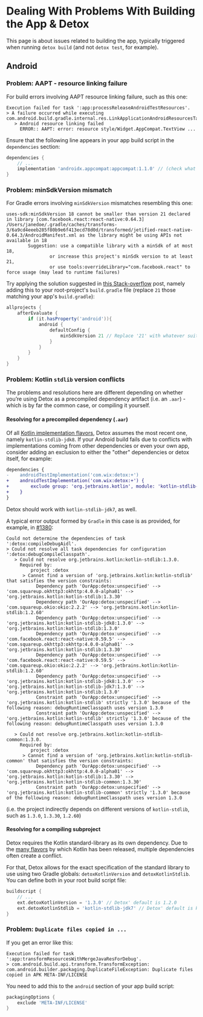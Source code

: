 # Dealing With Problems With Building the App & Detox

This page is about issues related to building the app, typically triggered when running `detox build` (and not `detox test`, for example).

## Android

### Problem: AAPT - resource linking failure

For build errors involving AAPT resource linking failure, such as this one:

```plain text
Execution failed for task ':app:processReleaseAndroidTestResources'.
> A failure occurred while executing com.android.build.gradle.internal.res.LinkApplicationAndroidResourcesTask$TaskAction
   > Android resource linking failed
     ERROR:: AAPT: error: resource style/Widget.AppCompat.TextView ...
```

Ensure that the following line appears in your app build script in the `dependencies` section:

```gradle title="android/app/build.gradle"
dependencies {
    // ...
    implementation 'androidx.appcompat:appcompat:1.1.0' // (check what the latest version is!)
}
```

### Problem: minSdkVersion mismatch

For Gradle errors involving `minSdkVersion` mismatches resembling this one:

```text
uses-sdk:minSdkVersion 18 cannot be smaller than version 21 declared in library [com.facebook.react:react-native:0.64.3] /Users/janedoe/.gradle/caches/transforms-3/6a9cd4eeeb285f80b9e6f413ecd78d0d/transformed/jetified-react-native-0.64.3/AndroidManifest.xml as the library might be using APIs not available in 18
        Suggestion: use a compatible library with a minSdk of at most 18,
                or increase this project's minSdk version to at least 21,
                or use tools:overrideLibrary="com.facebook.react" to force usage (may lead to runtime failures)
```

Try applying the solution suggested in [this Stack-overflow](https://stackoverflow.com/questions/21032271/how-to-inject-android-configuration-to-each-subproject-with-gradle) post, namely adding this to your root-project's `build.gradle` file (replace `21` those matching your app's `build.gradle`):

```gradle title="android/build.gradle"
allprojects {
    afterEvaluate {
        if (it.hasProperty('android')){
            android {
                defaultConfig {
                    minSdkVersion 21 // Replace '21' with whatever suites your case
                }
            }
        }
    }
}
```

### Problem: Kotlin `stdlib` version conflicts

The problems and resolutions here are different depending on whether you’re using Detox as a precompiled dependency artifact (i.e. an `.aar`) - which is by far the common case, or compiling it yourself.

#### Resolving for a precompiled dependency (`.aar`)

Of all [Kotlin implementation flavors](https://kotlinlang.org/docs/reference/using-gradle.html#configuring-dependencies), Detox assumes the most recent one, namely `kotlin-stdlib-jdk8`. If your Android build fails due to conflicts with implementations coming from other dependencies or even your own app, consider adding an exclusion to either the "other" dependencies or detox itself, for example:

```diff
dependencies {
-    androidTestImplementation('com.wix:detox:+')
+    androidTestImplementation('com.wix:detox:+') {
+        exclude group: 'org.jetbrains.kotlin', module: 'kotlin-stdlib-jdk8'
+    }
}
```

Detox should work with `kotlin-stdlib-jdk7`, as well.

A typical error output formed by `Gradle` in this case is as provided, for example, in [#1380](https://github.com/wix/Detox/issues/1380):

```plain text
Could not determine the dependencies of task ':detox:compileDebugAidl'.
> Could not resolve all task dependencies for configuration ':detox:debugCompileClasspath'.
   > Could not resolve org.jetbrains.kotlin:kotlin-stdlib:1.3.0.
     Required by:
         project :detox
      > Cannot find a version of 'org.jetbrains.kotlin:kotlin-stdlib' that satisfies the version constraints:
           Dependency path 'OurApp:detox:unspecified' --> 'com.squareup.okhttp3:okhttp:4.0.0-alpha01' --> 'org.jetbrains.kotlin:kotlin-stdlib:1.3.30'
           Dependency path 'OurApp:detox:unspecified' --> 'com.squareup.okio:okio:2.2.2' --> 'org.jetbrains.kotlin:kotlin-stdlib:1.2.60'
           Dependency path 'OurApp:detox:unspecified' --> 'org.jetbrains.kotlin:kotlin-stdlib-jdk8:1.3.0' --> 'org.jetbrains.kotlin:kotlin-stdlib:1.3.0'
           Dependency path 'OurApp:detox:unspecified' --> 'com.facebook.react:react-native:0.59.5' --> 'com.squareup.okhttp3:okhttp:4.0.0-alpha01' --> 'org.jetbrains.kotlin:kotlin-stdlib:1.3.30'
           Dependency path 'OurApp:detox:unspecified' --> 'com.facebook.react:react-native:0.59.5' --> 'com.squareup.okio:okio:2.2.2' --> 'org.jetbrains.kotlin:kotlin-stdlib:1.2.60'
           Dependency path 'OurApp:detox:unspecified' --> 'org.jetbrains.kotlin:kotlin-stdlib-jdk8:1.3.0' --> 'org.jetbrains.kotlin:kotlin-stdlib-jdk7:1.3.0' --> 'org.jetbrains.kotlin:kotlin-stdlib:1.3.0'
           Constraint path 'OurApp:detox:unspecified' --> 'org.jetbrains.kotlin:kotlin-stdlib' strictly '1.3.0' because of the following reason: debugRuntimeClasspath uses version 1.3.0
           Constraint path 'OurApp:detox:unspecified' --> 'org.jetbrains.kotlin:kotlin-stdlib' strictly '1.3.0' because of the following reason: debugRuntimeClasspath uses version 1.3.0

   > Could not resolve org.jetbrains.kotlin:kotlin-stdlib-common:1.3.0.
     Required by:
         project :detox
      > Cannot find a version of 'org.jetbrains.kotlin:kotlin-stdlib-common' that satisfies the version constraints:
           Dependency path 'OurApp:detox:unspecified' --> 'com.squareup.okhttp3:okhttp:4.0.0-alpha01' --> 'org.jetbrains.kotlin:kotlin-stdlib:1.3.30' --> 'org.jetbrains.kotlin:kotlin-stdlib-common:1.3.30'
           Constraint path 'OurApp:detox:unspecified' --> 'org.jetbrains.kotlin:kotlin-stdlib-common' strictly '1.3.0' because of the following reason: debugRuntimeClasspath uses version 1.3.0
```

(i.e. the project indirectly depends on different versions of `kotlin-stdlib`, such as `1.3.0`, `1.3.30`, `1.2.60`)

#### Resolving for a compiling subproject

Detox requires the Kotlin standard-library as its own dependency. Due to the [many flavors](https://kotlinlang.org/docs/reference/using-gradle.html#configuring-dependencies) by which Kotlin has been released, multiple dependencies often create a conflict.

For that, Detox allows for the exact specification of the standard library to use using two Gradle globals: `detoxKotlinVersion` and `detoxKotlinStdlib`. You can define both in your root build script file:

```gradle title="android/build.gradle"
buildscript {
    // ...
    ext.detoxKotlinVersion = '1.3.0' // Detox' default is 1.2.0
    ext.detoxKotlinStdlib = 'kotlin-stdlib-jdk7' // Detox' default is kotlin-stdlib-jdk8
}
```

### Problem: `Duplicate files copied in ...`

If you get an error like this:

```plain text
Execution failed for task ':app:transformResourcesWithMergeJavaResForDebug'.
> com.android.build.api.transform.TransformException: com.android.builder.packaging.DuplicateFileException: Duplicate files copied in APK META-INF/LICENSE
```

You need to add this to the `android` section of your app build script:

```gradle title="android/app/build.gradle"
packagingOptions {
    exclude 'META-INF/LICENSE'
}
```
